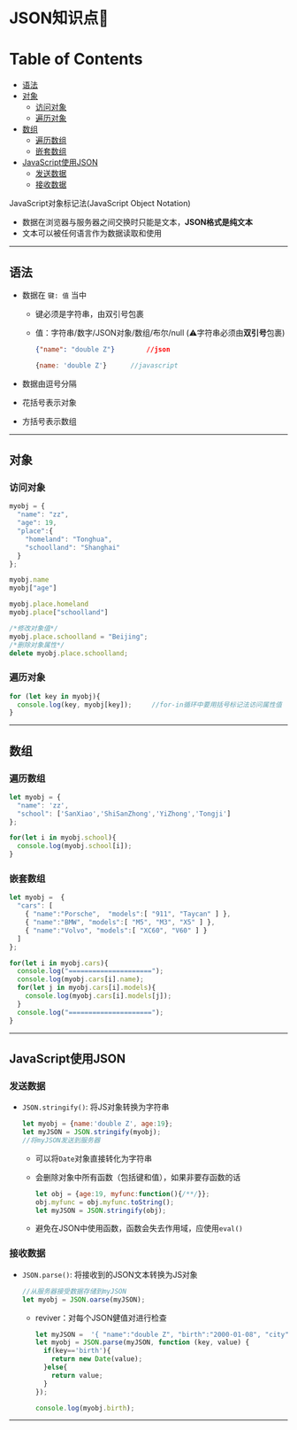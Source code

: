 # JSON知识点🧀️

# Table of Contents

  * [语法](#语法)
  * [对象](#对象)
     * [访问对象](#访问对象)
     * [遍历对象](#遍历对象)
  * [数组](#数组)
     * [遍历数组](#遍历数组)
     * [嵌套数组](#嵌套数组)
  * [JavaScript使用JSON](#javascript使用json)
     * [发送数据](#发送数据)
     * [接收数据](#接收数据)

JavaScript对象标记法(JavaScript Object Notation)

- 数据在浏览器与服务器之间交换时只能是文本，**JSON格式是纯文本**
- 文本可以被任何语言作为数据读取和使用

------

## 语法

- 数据在  `键: 值`  当中

  - 键必须是字符串，由双引号包裹

  - 值：字符串/数字/JSON对象/数组/布尔/null (⚠️字符串必须由**双引号**包裹)

    ```json
    {"name": "double Z"}		//json
    ```

    ```javascript
    {name: 'double Z'}		//javascript
    ```

- 数据由逗号分隔

- 花括号表示对象

- 方括号表示数组

------

## 对象

### 访问对象

```javascript
myobj = {
  "name": "zz",
  "age": 19,
  "place":{
    "homeland": "Tonghua",
    "schoolland": "Shanghai"
  }
};

myobj.name
myobj["age"]

myobj.place.homeland
myobj.place["schoolland"]

/*修改对象值*/
myobj.place.schoolland = "Beijing";
/*删除对象属性*/
delete myobj.place.schoolland;
```
### 遍历对象

```javascript
for (let key in myobj){
  console.log(key, myobj[key]);		//for-in循环中要用括号标记法访问属性值
}
```

------

## 数组

### 遍历数组

```javascript
let myobj = {
  "name": 'zz',
  "school": ['SanXiao','ShiSanZhong','YiZhong','Tongji']
};

for(let i in myobj.school){
  console.log(myobj.school[i]);
}
```

### 嵌套数组

```javascript
let myobj =  {
  "cars": [
    { "name":"Porsche",  "models":[ "911", "Taycan" ] },
    { "name":"BMW", "models":[ "M5", "M3", "X5" ] },
    { "name":"Volvo", "models":[ "XC60", "V60" ] }
  ]
};

for(let i in myobj.cars){
  console.log("=====================");
  console.log(myobj.cars[i].name);
  for(let j in myobj.cars[i].models){
    console.log(myobj.cars[i].models[j]);
  }
  console.log("=====================");
}
```

------

## JavaScript使用JSON

### 发送数据

- `JSON.stringify()`: 将JS对象转换为字符串

  ```javascript
  let myobj = {name:'double Z', age:19};
  let myJSON = JSON.stringify(myobj);
  //将myJSON发送到服务器
  ```
  
  - 可以将`Date`对象直接转化为字符串
  
  - 会删除对象中所有函数（包括键和值），如果非要存函数的话
  
    ```javascript
    let obj = {age:19, myfunc:function(){/**/}};
    obj.myfunc = obj.myfunc.toString();
    let myJSON = JSON.stringify(obj);
    ```
  
  - 避免在JSON中使用函数，函数会失去作用域，应使用`eval()`

### 接收数据

- `JSON.parse()`: 将接收到的JSON文本转换为JS对象

  ```javascript
  //从服务器接受数据存储到myJSON
  let myobj = JSON.oarse(myJSON);
  ```
  
  - reviver：对每个JSON健值对进行检查
  
    ```javascript
    let myJSON =  '{ "name":"double Z", "birth":"2000-01-08", "city":"Shanghai"}';
    let myobj = JSON.parse(myJSON, function (key, value) {
      if(key=='birth'){
        return new Date(value);
      }else{
        return value;
      }
    });
    
    console.log(myobj.birth);
    ```

------

